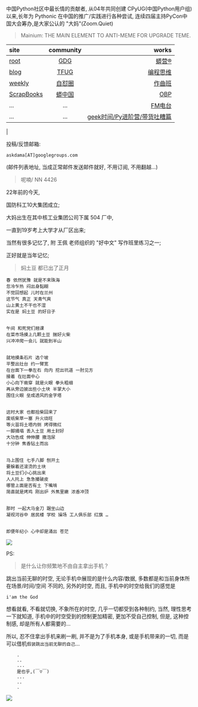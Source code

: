 中国Python社区中最长情的贡献者, 从04年共同创建 CPyUG(中国Python用户组)以来,长年为 Pythonic 在中国的推广/实践进行各种尝试, 连续四届主持PyCon中国大会筹办,是大家公认的 "大妈"(Zoom.Quiet)

> Mainium: THE MAIN ELEMENT TO ANTI-MEME FOR UPGRADE TEME.

| site | community | works |
| :-----| :----: | ----: |
| [root](http://zoomquiet.io/) | [GDG](https://blog.zhgdg.org/) | [蟒营®](https://doc.101.camp/) |
| [blog](https://blog.zoomquiet.io/pages/zoomquiet.html) | [TFUG](http://zh.tfug.world/) | [编程思维](https://py.101.camp/) |
| [weekly](http://weekly.pychina.org/) | [自怼圈](https://du.101.camp/) | [作曲班](https://mu.101.camp/) |
| [ScrapBooks](https://zoomquiet.io/collection.html) | [蟒中国](https://pychina.org/) | [OBP](https://zoomquiet.io/obp/index.html) |
| ... | ... | [FM电台](https://fm.101.camp/) |
| ... | ... | [geek时间/Py进阶营/带货吐糟篇](https://fm.101.camp/2020/geek2py-dama.html) 
 |


投稿/反馈邮箱:

    askdama[AT]googlegroups.com

(邮件列表地址, 
当成正常邮件发送邮件就好, 不用订阅, 不用翻越...)

> 呢喃/ NN 4426



22年前的今天,

国防科工10大集团成立;

大妈出生在其中核工业集团公司下属 504 厂中,

一直到19岁考上大学才从厂区出来;

当然有很多记忆了,
附 王佩 老师组织的 "好中文" 写作班里练习之一;

正好就是当年记忆;



> 焖土豆
    都已出了正月

    春 依然犹豫 就是不来珠海
    忽冷乍热 闷出身黏糊
    不觉回想起 儿时在兰州
    这节气 真正 天青气爽 
    山上黄土不干也不湿
    实在是 焖土豆 的好日子


    午间 和死党们翘课
    在菜市场摸上几颗土豆 揣好火柴
    兴冲冲爬一会儿 就能到半山


    就地摸条石片 选个坡 
    平整出灶台 约一臂宽
    在台面下一拳左右 向内 挖出坑道 一肘见方
    接着 在灶面中心
    小心向下凿穿 就是火眼 拳头粗细
    再从旁边披出些小土块 半掌大小
    围住火眼 垒成透风的金字塔


    这时大家 也都拾柴回来了
    废纸柴草一塞 升火烧旺
    等火苗将土塔内侧 烤得微红 
    一脚捅塌 丢入土豆 用土封好
    大功告成 伸伸腰 撒泡尿
    十分钟 焦香钻土而出


    马上围住 七手八脚 刨开土 
    要躲着还滚烫的土块
    将土豆们小心挑出来
    人人托上 急急撮破皮 
    哪管上面是否有土 下嘴啃
    简直就是烤鸡 刚出炉 外焦里嫩 浓香冲顶


    那时 一起大马金刀 踞坐山边
    凝视河谷中 居民楼 学校 操场 工人俱乐部 红旗 …


    即便年纪小 心中却是涌出 苍茫





![](http://ydlj.zoomquiet.top/ipic/2021-06-30-zq42-today-card-2107.001.png)


PS:
> 是什么让你频繁地不由自主拿出手机？

跳出当前无聊的时空,
无论手机中展现的是什么内容/数据,
多数都是和当前身体所在场景/时间/空间 不同的,
另外的时空,
而且, 手机中的时空给我们的感觉是

    i'am the God

想看就看, 不看就切换,
不象所在的时空, 几乎一切都受到各种制约,
当然,
理性思考一下就知道,
手机中的时空受到的控制更加精密, 更加不受自己控制,
但是, 这种控制感,
却是所有人都需要的...

所以, 
忍不住拿出手机来刷一刷,
并不是为了手机本身, 或是手机带来的一切,
而是可以借机`假装跳出当前无聊的自己`...



```
    .
    ..
    ...
    是也乎,(￣▽￣)
    ...
    ..
    .
```


![](http://ydlj.zoomquiet.top/ipic/2021-04-30-210411DU21.4zip.jpg)

